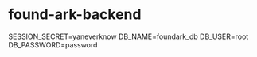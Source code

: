 # found-ark-backend

SESSION_SECRET=yaneverknow
DB_NAME=foundark_db
DB_USER=root
DB_PASSWORD=password